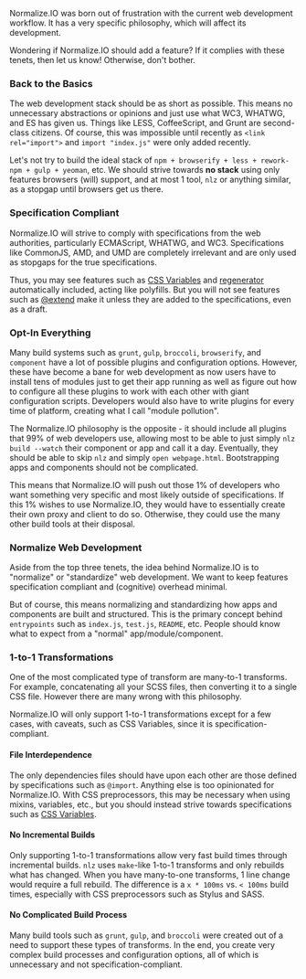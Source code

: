 
Normalize.IO was born out of frustration with the current web development workflow.
It has a very specific philosophy,
which will affect its development.

Wondering if Normalize.IO should add a feature?
If it complies with these tenets, then let us know!
Otherwise, don't bother.

### Back to the Basics

The web development stack should be as short as possible.
This means no unnecessary abstractions or opinions and just use what WC3, WHATWG, and ES has given us.
Things like LESS, CoffeeScript, and Grunt are second-class citizens.
Of course, this was impossible until recently as `<link rel="import">` and `import "index.js"` were only added recently.

Let's not try to build the ideal stack of `npm + browserify + less + rework-npm + gulp + yeoman`, etc.
We should strive towards __no stack__ using only features browsers (will) support,
and at most 1 tool, `nlz` or anything similar, as a stopgap until browsers get us there.

### Specification Compliant

Normalize.IO will strive to comply with specifications from the web authorities,
particularly ECMAScript, WHATWG, and WC3.
Specifications like CommonJS, AMD, and UMD are completely irrelevant and are only used as stopgaps for the true specifications.

Thus, you may see features such as [CSS Variables](https://developer.mozilla.org/en-US/docs/Web/CSS/Using_CSS_variables) and [regenerator](http://facebook.github.io/regenerator/) automatically included, acting like polyfills.
But you will not see features such as [@extend](https://github.com/reworkcss/rework-inherit) make it unless they are added to the specifications, even as a draft.

### Opt-In Everything

Many build systems such as `grunt`, `gulp`, `broccoli`, `browserify`, and `component` have a lot of possible plugins and configuration options.
However, these have become a bane for web development as now users have to install tens of modules just to get their app running
as well as figure out how to configure all these plugins to work with each other with giant configuration scripts.
Developers would also have to write plugins for every time of platform,
creating what I call "module pollution".

The Normalize.IO philosophy is the opposite - it should include all plugins that 99% of web developers use,
allowing most to be able to just simply `nlz build --watch` their component or app and call it a day.
Eventually, they should be able to skip `nlz` and simply `open webpage.html`.
Bootstrapping apps and components should not be complicated.

This means that Normalize.IO will push out those 1% of developers who want something very specific and most likely outside of specifications.
If this 1% wishes to use Normalize.IO, they would have to essentially create their own proxy and client to do so.
Otherwise, they could use the many other build tools at their disposal.

### Normalize Web Development

Aside from the top three tenets,
the idea behind Normalize.IO is to "normalize" or "standardize" web development.
We want to keep features specification compliant and (cognitive) overhead minimal.

But of course, this means normalizing and standardizing how apps and components are built and structured.
This is the primary concept behind `entrypoints` such as `index.js`, `test.js`, `README`, etc.
People should know what to expect from a "normal" app/module/component.

### 1-to-1 Transformations

One of the most complicated type of transform are many-to-1 transforms.
For example, concatenating all your SCSS files, then converting it to a single CSS file.
However there are many wrong with this philosophy.

Normalize.IO will only support 1-to-1 transformations except for a few cases,
with caveats, such as CSS Variables, since it is specification-compliant.

#### File Interdependence

The only dependencies files should have upon each other are those defined by specifications such as `@import`.
Anything else is too opinionated for Normalize.IO.
With CSS preprocessors, this may be necessary when using mixins, variables, etc.,
but you should instead strive towards specifications such as [CSS Variables](https://developer.mozilla.org/en-US/docs/Web/CSS/Using_CSS_variables).

#### No Incremental Builds

Only supporting 1-to-1 transformations allow very fast build times through incremental builds.
`nlz` uses `make`-like 1-to-1 transforms and only rebuilds what has changed.
When you have many-to-one transforms, 1 line change would require a full rebuild.
The difference is a `x * 100ms` vs. `< 100ms` build times,
especially with CSS preprocessors such as Stylus and SASS.

#### No Complicated Build Process

Many build tools such as `grunt`, `gulp`, and `broccoli` were created out of a need to support these types of transforms.
In the end, you create very complex build processes and configuration options,
all of which is unnecessary and not specification-compliant.
